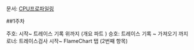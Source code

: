 
문서: [CPU프로파일링](https://developer.android.com/studio/profile/android-profiler?hl=en)

##1주차 

주호:  시작~ 트레이스 기록 위까지 (개요 파트 )
승호: 트레이스 기록 ~ 가져오기 까지 
로너: 트레이스검사 시작~ FlameChart 탭 (2번째 항목)